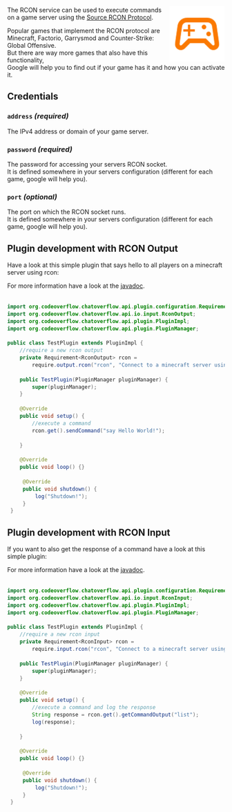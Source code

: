 <p><img align="right" width="128" height="128" src="/docs/img/services/rcon-material-icon.png"></p>

The RCON service can be used to execute commands on a game server using the [Source RCON Protocol](https://developer.valvesoftware.com/wiki/Source_RCON_Protocol).

Popular games that implement the RCON protocol are Minecraft, Factorio, Garrysmod and Counter-Strike: Global Offensive.  
But there are way more games that also have this functionality,  
Google will help you to find out if your game has it and how you can activate it.

## Credentials

### `address` _(required)_ 
The IPv4 address or domain of your game server.

### `password` _(required)_
The password for accessing your servers RCON socket.  
It is defined somewhere in your servers configuration (different for each game, google will help you).

### `port` _(optional)_
The port on which the RCON socket runs.  
It is defined somewhere in your servers configuration (different for each game, google will help you).

## Plugin development with RCON Output
Have a look at this simple plugin that says hello to all players on a minecraft server using rcon:

For more information have a look at the [javadoc](http://docs.codeoverflow.org/chatoverflow-api/org/codeoverflow/chatoverflow/api/io/input/RconOutput.html).
```java

import org.codeoverflow.chatoverflow.api.plugin.configuration.Requirement;
import org.codeoverflow.chatoverflow.api.io.input.RconOutput;
import org.codeoverflow.chatoverflow.api.plugin.PluginImpl;
import org.codeoverflow.chatoverflow.api.plugin.PluginManager;

public class TestPlugin extends PluginImpl {
    //require a new rcon output
    private Requirement<RconOutput> rcon = 
        require.output.rcon("rcon", "Connect to a minecraft server using RCON", false);
    
    public TestPlugin(PluginManager pluginManager) {
        super(pluginManager);
    }
    
    @Override
    public void setup() {
        //execute a command
        rcon.get().sendCommand("say Hello World!");

    }
    
    @Override
    public void loop() {}
     
     @Override 
     public void shutdown() {
         log("Shutdown!");
     }
 }
```

## Plugin development with RCON Input
If you want to also get the response of a command have a look at this simple plugin:

For more information have a look at the [javadoc](http://docs.codeoverflow.org/chatoverflow-api/org/codeoverflow/chatoverflow/api/io/input/RconInput.html).
```java

import org.codeoverflow.chatoverflow.api.plugin.configuration.Requirement;
import org.codeoverflow.chatoverflow.api.io.input.RconInput;
import org.codeoverflow.chatoverflow.api.plugin.PluginImpl;
import org.codeoverflow.chatoverflow.api.plugin.PluginManager;

public class TestPlugin extends PluginImpl {
    //require a new rcon input
    private Requirement<RconInput> rcon = 
        require.input.rcon("rcon", "Connect to a minecraft server using RCON", false);
    
    public TestPlugin(PluginManager pluginManager) {
        super(pluginManager);
    }
    
    @Override
    public void setup() {
        //execute a command and log the response
        String response = rcon.get().getCommandOutput("list");
        log(response);

    }
    
    @Override
    public void loop() {}
     
     @Override 
     public void shutdown() {
         log("Shutdown!");
     }
 }
```
